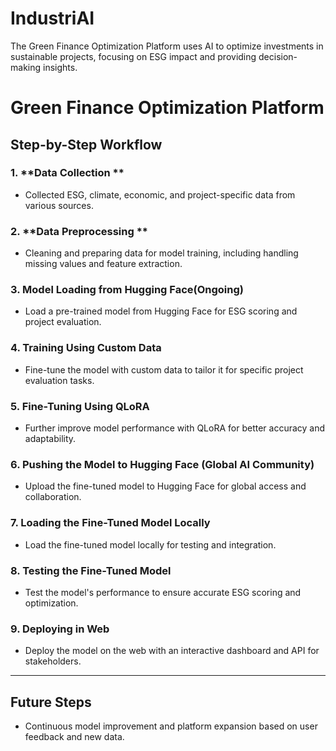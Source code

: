 # IndustriAI
The Green Finance Optimization Platform uses AI to optimize investments in sustainable projects, focusing on ESG impact and providing decision-making insights.

# Green Finance Optimization Platform

## Step-by-Step Workflow

### 1. **Data Collection **
   - Collected ESG, climate, economic, and project-specific data from various sources.

### 2. **Data Preprocessing **
   - Cleaning and preparing data for model training, including handling missing values and feature extraction.

### 3. **Model Loading from Hugging Face(Ongoing)**
   - Load a pre-trained model from Hugging Face for ESG scoring and project evaluation.

### 4. **Training Using Custom Data**
   - Fine-tune the model with custom data to tailor it for specific project evaluation tasks.

### 5. **Fine-Tuning Using QLoRA**
   - Further improve model performance with QLoRA for better accuracy and adaptability.

### 6. **Pushing the Model to Hugging Face (Global AI Community)**
   - Upload the fine-tuned model to Hugging Face for global access and collaboration.

### 7. **Loading the Fine-Tuned Model Locally**
   - Load the fine-tuned model locally for testing and integration.

### 8. **Testing the Fine-Tuned Model**
   - Test the model's performance to ensure accurate ESG scoring and optimization.

### 9. **Deploying in Web**
   - Deploy the model on the web with an interactive dashboard and API for stakeholders.

---

## Future Steps
- Continuous model improvement and platform expansion based on user feedback and new data.
